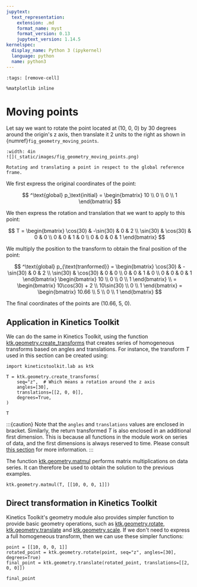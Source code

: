 ```yaml
---
jupytext:
  text_representation:
    extension: .md
    format_name: myst
    format_version: 0.13
    jupytext_version: 1.14.5
kernelspec:
  display_name: Python 3 (ipykernel)
  language: python
  name: python3
---
```


```{code-cell} ipython3
:tags: [remove-cell]

%matplotlib inline
```

# Moving points

Let say we want to rotate the point located at (10, 0, 0) by 30 degrees around the origin's z axis, then translate it 2 units to the right as shown in {numref}`fig_geometry_moving_points`.

```{figure-md} fig_geometry_moving_points
:width: 4in
![](_static/images/fig_geometry_moving_points.png)

Rotating and translating a point in respect to the global reference frame.
```

We first express the original coordinates of the point:

$$
^\text{global} p_\text{initial} =
\begin{bmatrix}
10 \\ 0 \\ 0 \\ 1
\end{bmatrix}
$$

We then express the rotation and translation that we want to apply to this point:

$$
T =
\begin{bmatrix}
\cos(30) & -\sin(30) & 0 & 2 \\
\sin(30) & \cos(30) & 0 & 0 \\
0 & 0 & 1 & 0 \\
0 & 0 & 0 & 1
\end{bmatrix}
$$

We multiply the position to the transform to obtain the final position of the point:

$$
^\text{global} p_{\text{tranformed}} =
\begin{bmatrix}
\cos(30) & -\sin(30) & 0 & 2 \\
\sin(30) & \cos(30) & 0 & 0 \\
0 & 0 & 1 & 0 \\
0 & 0 & 0 & 1
\end{bmatrix}
\begin{bmatrix} 10 \\ 0 \\ 0 \\ 1 \end{bmatrix} \\ =
\begin{bmatrix} 10\cos(30) + 2 \\ 10\sin(30) \\ 0 \\ 1 \end{bmatrix} =
\begin{bmatrix} 10.66 \\ 5 \\ 0 \\ 1 \end{bmatrix}
$$

The final coordinates of the points are (10.66, 5, 0).


## Application in Kinetics Toolkit

We can do the same in Kinetics Toolkit, using the function [ktk.geometry.create_transforms](api/ktk.geometry.create_transforms.rst) that creates series of homogeneous transforms based on angles and translations. For instance, the transform $T$ used in this section can be created using:

```{code-cell} ipython3
import kineticstoolkit.lab as ktk

T = ktk.geometry.create_transforms(
    seq="z",  # Which means a rotation around the z axis
    angles=[30],
    translations=[[2, 0, 0]],
    degrees=True,
)

T
```

:::{caution}
Note that the `angles` and `translations` values are enclosed in bracket. Similarly, the return transformed $T$ is also enclosed in an additional first dimension. This is because all functions in the [](api/ktk.geometry.rst) module work on series of data, and the first dimensions is always reserved to time. Please consult [this section](geometry_dimension_conventions.md) for more information.
:::

The function [ktk.geometry.matmul](api/ktk.geometry.matmul.rst) performs matrix multiplications on data series. It can therefore be used to obtain the solution to the previous examples.

```{code-cell} ipython3
ktk.geometry.matmul(T, [[10, 0, 0, 1]])
```

## Direct transformation in Kinetics Toolkit

Kinetics Toolkit's geometry module also provides simpler function to provide basic geometry operations, such as [ktk.geometry.rotate](api/ktk.geometry.rotate.rst), [ktk.geometry.translate](api/ktk.geometry.translate.rst) and [ktk.geometry.scale](api/ktk.geometry.scale.rst). If we don't need to express a full homogeneous transform, then we can use these simpler functions:

```{code-cell} ipython3
point = [[10, 0, 0, 1]]
rotated_point = ktk.geometry.rotate(point, seq="z", angles=[30], degrees=True)
final_point = ktk.geometry.translate(rotated_point, translations=[[2, 0, 0]])

final_point
```
